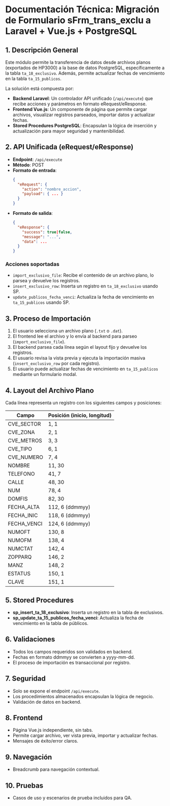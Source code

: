 # Documentación Técnica: Migración de Formulario sFrm_trans_exclu a Laravel + Vue.js + PostgreSQL

## 1. Descripción General
Este módulo permite la transferencia de datos desde archivos planos (exportados de HP3000) a la base de datos PostgreSQL, específicamente a la tabla `ta_18_exclusivo`. Además, permite actualizar fechas de vencimiento en la tabla `ta_15_publicos`.

La solución está compuesta por:
- **Backend Laravel**: Un controlador API unificado (`/api/execute`) que recibe acciones y parámetros en formato eRequest/eResponse.
- **Frontend Vue.js**: Un componente de página que permite cargar archivos, visualizar registros parseados, importar datos y actualizar fechas.
- **Stored Procedures PostgreSQL**: Encapsulan la lógica de inserción y actualización para mayor seguridad y mantenibilidad.

## 2. API Unificada (eRequest/eResponse)
- **Endpoint**: `/api/execute`
- **Método**: POST
- **Formato de entrada**:
  ```json
  {
    "eRequest": {
      "action": "nombre_accion",
      "payload": { ... }
    }
  }
  ```
- **Formato de salida**:
  ```json
  {
    "eResponse": {
      "success": true|false,
      "message": "...",
      "data": ...
    }
  }
  ```

### Acciones soportadas
- `import_exclusivo_file`: Recibe el contenido de un archivo plano, lo parsea y devuelve los registros.
- `insert_exclusivo_row`: Inserta un registro en `ta_18_exclusivo` usando SP.
- `update_publicos_fecha_venci`: Actualiza la fecha de vencimiento en `ta_15_publicos` usando SP.

## 3. Proceso de Importación
1. El usuario selecciona un archivo plano (`.txt` o `.dat`).
2. El frontend lee el archivo y lo envía al backend para parseo (`import_exclusivo_file`).
3. El backend parsea cada línea según el layout fijo y devuelve los registros.
4. El usuario revisa la vista previa y ejecuta la importación masiva (`insert_exclusivo_row` por cada registro).
5. El usuario puede actualizar fechas de vencimiento en `ta_15_publicos` mediante un formulario modal.

## 4. Layout del Archivo Plano
Cada línea representa un registro con los siguientes campos y posiciones:

| Campo         | Posición (inicio, longitud) |
|---------------|----------------------------|
| CVE_SECTOR    | 1, 1                       |
| CVE_ZONA      | 2, 1                       |
| CVE_METROS    | 3, 3                       |
| CVE_TIPO      | 6, 1                       |
| CVE_NUMERO    | 7, 4                       |
| NOMBRE        | 11, 30                     |
| TELEFONO      | 41, 7                      |
| CALLE         | 48, 30                     |
| NUM           | 78, 4                      |
| DOMFIS        | 82, 30                     |
| FECHA_ALTA    | 112, 6 (ddmmyy)            |
| FECHA_INIC    | 118, 6 (ddmmyy)            |
| FECHA_VENCI   | 124, 6 (ddmmyy)            |
| NUMOFT        | 130, 8                     |
| NUMOFM        | 138, 4                     |
| NUMCTAT       | 142, 4                     |
| ZOPPARQ       | 146, 2                     |
| MANZ          | 148, 2                     |
| ESTATUS       | 150, 1                     |
| CLAVE         | 151, 1                     |

## 5. Stored Procedures
- **sp_insert_ta_18_exclusivo**: Inserta un registro en la tabla de exclusivos.
- **sp_update_ta_15_publicos_fecha_venci**: Actualiza la fecha de vencimiento en la tabla de públicos.

## 6. Validaciones
- Todos los campos requeridos son validados en backend.
- Fechas en formato ddmmyy se convierten a yyyy-mm-dd.
- El proceso de importación es transaccional por registro.

## 7. Seguridad
- Solo se expone el endpoint `/api/execute`.
- Los procedimientos almacenados encapsulan la lógica de negocio.
- Validación de datos en backend.

## 8. Frontend
- Página Vue.js independiente, sin tabs.
- Permite cargar archivo, ver vista previa, importar y actualizar fechas.
- Mensajes de éxito/error claros.

## 9. Navegación
- Breadcrumb para navegación contextual.

## 10. Pruebas
- Casos de uso y escenarios de prueba incluidos para QA.
